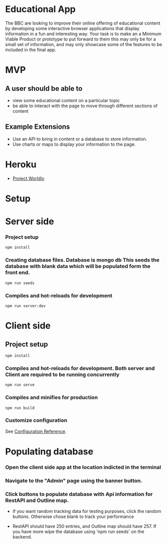 # Educational App
The BBC are looking to improve their online offering of educational content by developing some interactive browser applications that display information in a fun and interesting way. Your task is to make an a Minimum Viable Product or prototype to put forward to them this may only be for a small set of information, and may only showcase some of the features to be included in the final app.

# MVP
## A user should be able to

* view some educational content on a particular topic
* be able to interact with the page to move through different sections of content
## Example Extensions
* Use an API to bring in content or a database to store information.
* Use charts or maps to display your information to the page.

# Heroku
- [Project Worldly](https://project-worldly.herokuapp.com/)

# Setup

# Server side

### Project setup
```
npm install
```

### Creating database files. Database is mongo db This seeds the database with blank data which will be populated form the front end.
```
npm run seeds
```

### Compiles and hot-reloads for development
```
npm run server:dev
```



# Client side

## Project setup
```
npm install
```

### Compiles and hot-reloads for development. Both server and Client are required to be running concurrently
```
npm run serve
```

### Compiles and minifies for production
```
npm run build
```

### Customize configuration
See [Configuration Reference](https://cli.vuejs.org/config/).


# Populating database


### Open the client side app at the location indicted in the terminal

### Navigate to the "Admin" page using the banner button.

### Click buttons to populate database with Api information for RestAPI and Outline map.

* If you want random tracking data for testing purposes, click the random buttons. Otherwise chose blank to track your performance

* RestAPI should have 250 entries, and Outline map should have 257. If you have more wipe the database using 'npm run seeds' on the backend.
